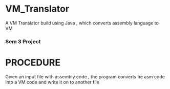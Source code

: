 # VM_Translator
A VM Translator build using Java , which converts assembly language to VM

### Sem 3  Project

# PROCEDURE 
Given an input file with assembly code , the program converts he asm code into a VM  code and write it on to another file 
